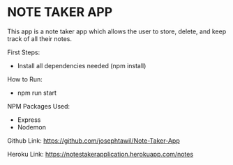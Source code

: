 # NOTE TAKER APP

This app is a note taker app which allows the user to store, delete, and keep track of all their notes.

First Steps:
- Install all dependencies needed (npm install)

How to Run: 
- npm run start


NPM Packages Used:
- Express
- Nodemon 

Github Link: https://github.com/josephtawil/Note-Taker-App

Heroku Link: https://notestakerapplication.herokuapp.com/notes
